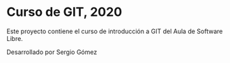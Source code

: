 # Curso de GIT, 2020

Este proyecto contiene el curso de introducción a GIT del Aula de Software Libre.

Desarrollado por Sergio Gómez
